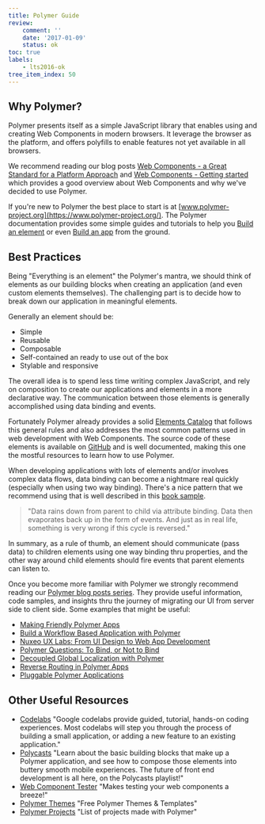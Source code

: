 ```yaml
---
title: Polymer Guide
review:
    comment: ''
    date: '2017-01-09'
    status: ok
toc: true
labels:
    - lts2016-ok
tree_item_index: 50
---
```


## Why Polymer?

Polymer presents itself as a simple JavaScript library that enables using and creating Web Components in modern browsers. It leverage the browser as the platform, and offers polyfills to enable features not yet available in all browsers.

We recommend reading our blog posts [Web Components - a Great Standard for a Platform Approach](https://www.nuxeo.com/blog/web-components-a-great-standard-for-a-platform-approach/) and [Web Components - Getting started](https://www.nuxeo.com/blog/web-components-started/) which provides a good overview about Web Components and why we've decided to use Polymer.

If you're new to Polymer the best place to start is at [www.polymer-project.org](https://www.polymer-project.org/). The Polymer documentation provides some simple guides and tutorials to help you [Build an element](https://www.polymer-project.org/1.0/start/first-element/intro) or even [Build an app](https://www.polymer-project.org/1.0/start/toolbox/set-up) from the ground.

## Best Practices

Being "Everything is an element" the Polymer's mantra, we should think of elements as our building blocks when creating an application (and even custom elements themselves). The challenging part is to decide how to break down our application in meaningful elements.

Generally an element should be:

- Simple
- Reusable
- Composable
- Self-contained an ready to use out of the box
- Stylable and responsive

The overall idea is to spend less time writing complex JavaScript, and rely on composition to create our applications and elements in a more declarative way. The communication between those elements is generally accomplished using data binding and events.

Fortunately Polymer already provides a solid [Elements Catalog](https://elements.polymer-project.org/) that follows this general rules and also addresses the most common patterns used in web development with Web Components. The source code of these elements is available on [GitHub](https://github.com/PolymerElements) and is well documented, making this one the mostful resources to learn how to use Polymer.

When developing applications with lots of elements and/or involves complex data flows, data binding can become a nightmare real quickly (especially when using two way binding). There's a nice pattern that we recommend using that is well described in this [book sample](http://patternsinpolymer.com/patterns_in_polymer_child_parent_sample_js.pdf).

> "Data rains down from parent to child via attribute binding. Data then evaporates back up in the form of events. And just as in real life, something is very wrong if this cycle is reversed."

In summary, as a rule of thumb, an element should communicate (pass data) to children elements using one way binding thru properties, and the other way around child elements should fire events that parent elements can listen to.

Once you become more familiar with Polymer we strongly recommend reading our [Polymer blog posts series](https://www.nuxeo.com/blog/tag/polymer/). They provide useful information, code samples, and insights thru the journey of migrating our UI from server side to client side. Some examples that might be useful:

 - [Making Friendly Polymer Apps](https://www.nuxeo.com/blog/making-friendly-polymer-apps/)
 - [Build a Workflow Based Application with Polymer](https://www.nuxeo.com/blog/build-a-workflow-based-application-with-polymer/)
 - [Nuxeo UX Labs: From UI Design to Web App Development](https://www.nuxeo.com/blog/nuxeo-ux-labs-from-design-to-web-app-development/)
 - [Polymer Questions: To Bind, or Not to Bind](https://www.nuxeo.com/blog/polymer-questions-to-bind-or-not-to-bind/)
 - [Decoupled Global Localization with Polymer](https://www.nuxeo.com/blog/decoupled-global-localization-with-polymer/)
 - [Reverse Routing in Polymer Apps](https://www.nuxeo.com/blog/reverse-routing-in-polymer-apps/)
 - [Pluggable Polymer Applications](https://www.nuxeo.com/blog/pluggable-polymer-applications/)

## Other Useful Resources

 - [Codelabs](https://codelabs.developers.google.com/polymer-summit)
 "Google codelabs provide guided, tutorial, hands-on coding experiences. Most codelabs will step you through the process of building a small application, or adding a new feature to an existing application."
 - [Polycasts](https://www.youtube.com/playlist?list=PLOU2XLYxmsII5c3Mgw6fNYCzaWrsM3sMN)
  "Learn about the basic building blocks that make up a Polymer application, and see how to compose those elements into buttery smooth mobile experiences. The future of front end development is all here, on the Polycasts playlist!"
 - [Web Component Tester](https://github.com/Polymer/web-component-tester)
 "Makes testing your web components a breeze!"
 - [Polymer Themes](https://polymerthemes.com/)
 "Free Polymer Themes & Templates"
 - [Polymer Projects](https://github.com/abdonrd/PolymerProjects)
 "List of projects made with Polymer"
